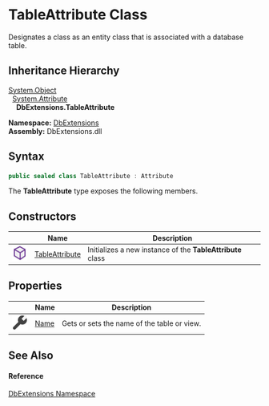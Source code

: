 TableAttribute Class
====================
Designates a class as an entity class that is associated with a database table.


Inheritance Hierarchy
---------------------
[System.Object][1]  
  [System.Attribute][2]  
    **DbExtensions.TableAttribute**  
  
**Namespace:** [DbExtensions][3]  
**Assembly:** DbExtensions.dll

Syntax
------

```csharp
public sealed class TableAttribute : Attribute
```

The **TableAttribute** type exposes the following members.


Constructors
------------

|                  | Name                | Description                                                |
| ---------------- | ------------------- | ---------------------------------------------------------- |
| ![Public method] | [TableAttribute][4] | Initializes a new instance of the **TableAttribute** class |


Properties
----------

|                    | Name      | Description                                 |
| ------------------ | --------- | ------------------------------------------- |
| ![Public property] | [Name][5] | Gets or sets the name of the table or view. |


See Also
--------

#### Reference
[DbExtensions Namespace][3]  

[1]: https://learn.microsoft.com/dotnet/api/system.object
[2]: https://learn.microsoft.com/dotnet/api/system.attribute
[3]: ../README.md
[4]: _ctor.md
[5]: Name.md
[Public method]: ../../icons/pubmethod.svg "Public method"
[Public property]: ../../icons/pubproperty.svg "Public property"